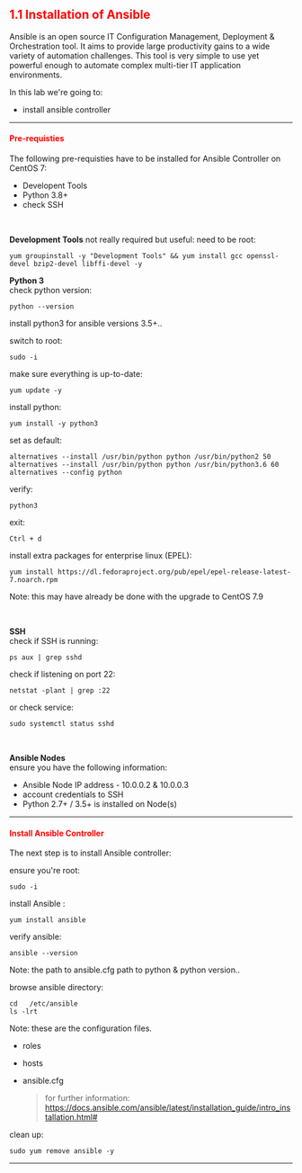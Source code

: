 ## <font color='red'>1.1 Installation of Ansible</font>
Ansible is an open source IT Configuration Management, Deployment & Orchestration tool. It aims to provide large productivity gains to a wide variety of automation challenges. This tool is very simple to use yet powerful enough to automate complex multi-tier IT application environments. 


In this lab we're going to:
* install ansible controller

---

#### <font color='red'>Pre-requisties</font> 
The following pre-requisties have to be installed for Ansible Controller on CentOS 7:
* Developent Tools
* Python 3.8+
* check SSH

</br>

**Development Tools**
not really required but useful:
need to be root:
```
yum groupinstall -y "Development Tools" && yum install gcc openssl-devel bzip2-devel libffi-devel -y
```


**Python 3**  
check python version:
```
python --version
```
install python3 for ansible versions 3.5+..

switch to root:
```
sudo -i
```
make sure everything is up-to-date:
```
yum update -y
```
install python:
```
yum install -y python3
```
set as default:
```
alternatives --install /usr/bin/python python /usr/bin/python2 50
alternatives --install /usr/bin/python python /usr/bin/python3.6 60
alternatives --config python
```
verify:
```
python3
```
exit:
```
Ctrl + d
```
install extra packages for enterprise linux (EPEL):
```
yum install https://dl.fedoraproject.org/pub/epel/epel-release-latest-7.noarch.rpm
```
Note: this may have  already be done with the upgrade to CentOS 7.9

</br>

**SSH**  
check if SSH is running:
```
ps aux | grep sshd
```
check if listening on port 22:
```
netstat -plant | grep :22
```
or check service:
```
sudo systemctl status sshd
```
</br>

**Ansible Nodes**  
ensure you have the following information:
* Ansible Node IP address - 10.0.0.2 & 10.0.0.3
* account credentials to SSH
* Python 2.7+ / 3.5+ is installed on Node(s)

---

#### <font color='red'>Install Ansible Controller</font>
The next step is to install Ansible controller: 

ensure you're root:
```
sudo -i
```
install Ansible :
```
yum install ansible
```
verify ansible:
```
ansible --version
```
Note: the path to ansible.cfg  path to python & python version..  

browse ansible directory:
```
cd   /etc/ansible
ls -lrt
```
Note: these are the configuration files.
* roles
* hosts
* ansible.cfg

  > for further information: https://docs.ansible.com/ansible/latest/installation_guide/intro_installation.html#


clean up:
```
sudo yum remove ansible -y
```

---